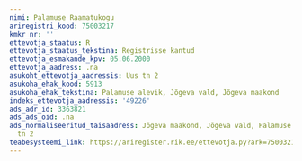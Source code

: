 ```yaml
---
nimi: Palamuse Raamatukogu
ariregistri_kood: 75003217
kmkr_nr: ''
ettevotja_staatus: R
ettevotja_staatus_tekstina: Registrisse kantud
ettevotja_esmakande_kpv: 05.06.2000
ettevotja_aadress: .na
asukoht_ettevotja_aadressis: Uus tn 2
asukoha_ehak_kood: 5913
asukoha_ehak_tekstina: Palamuse alevik, Jõgeva vald, Jõgeva maakond
indeks_ettevotja_aadressis: '49226'
ads_adr_id: 3363821
ads_ads_oid: .na
ads_normaliseeritud_taisaadress: Jõgeva maakond, Jõgeva vald, Palamuse alevik, Uus
  tn 2
teabesysteemi_link: https://ariregister.rik.ee/ettevotja.py?ark=75003217&ref=rekvisiidid
---
```

